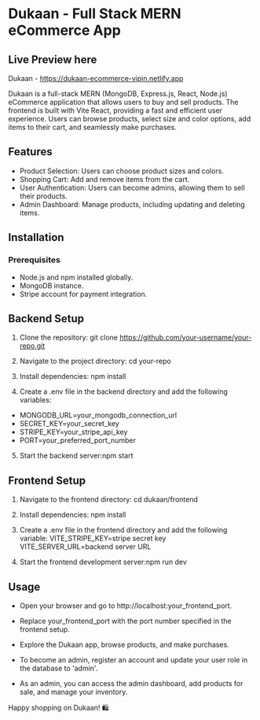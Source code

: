 # Dukaan - Full Stack MERN eCommerce App

## Live Preview here

Dukaan - https://dukaan-ecommerce-vipin.netlify.app

Dukaan is a full-stack MERN (MongoDB, Express.js, React, Node.js) eCommerce application that allows users to buy and sell products. The frontend is built with Vite React, providing a fast and efficient user experience. Users can browse products, select size and color options, add items to their cart, and seamlessly make purchases.

## Features

- Product Selection: Users can choose product sizes and colors.
- Shopping Cart: Add and remove items from the cart.
- User Authentication: Users can become admins, allowing them to sell their products.
- Admin Dashboard: Manage products, including updating and deleting items.

## Installation

### Prerequisites

- Node.js and npm installed globally.
- MongoDB instance.
- Stripe account for payment integration.

## Backend Setup

1. Clone the repository:
   git clone https://github.com/your-username/your-repo.git

2. Navigate to the project directory:
   cd your-repo

3. Install dependencies:
   npm install
4. Create a .env file in the backend directory and add the following variables:

- MONGODB_URL=your_mongodb_connection_url
- SECRET_KEY=your_secret_key
- STRIPE_KEY=your_stripe_api_key
- PORT=your_preferred_port_number

5. Start the backend server:npm start

## Frontend Setup

1. Navigate to the frontend directory:
   cd dukaan/frontend

2. Install dependencies: npm install

3. Create a .env file in the frontend directory and add the following variable:
   VITE_STRIPE_KEY=stripe secret key
   VITE_SERVER_URL=backend server URL

4. Start the frontend development server:npm run dev

## Usage

- Open your browser and go to http://localhost:your_frontend_port.

- Replace your_frontend_port with the port number specified in the frontend setup.

- Explore the Dukaan app, browse products, and make purchases.

- To become an admin, register an account and update your user role in the database to 'admin'.

- As an admin, you can access the admin dashboard, add products for sale, and manage your inventory.

Happy shopping on Dukaan! 🛍️
